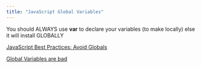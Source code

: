 ```yaml
---
title: "JavaScript Global Variables"
---
```


You should ALWAYS use **var** to declare your variables (to make locally) else it will install GLOBALLY

[JavaScript Best Practices: Avoid Globals](http://www.w3.org/wiki/JavaScript_best_practices#Avoid_globals)

[Global Variables are bad](http://c2.com/cgi/wiki?GlobalVariablesAreBad)
